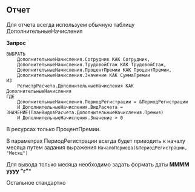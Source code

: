 ## Отчет

Для отчета всегда используем обычную таблицу ДополнительныеНачисления

**Запрос**

```
ВЫБРАТЬ
	ДополнительныеНачисления.Сотрудник КАК Сотрудник,
	ДополнительныеНачисления.ТрудовойСтаж КАК ТрудовойСтаж,
	ДополнительныеНачисления.ПроцентПремии КАК ПроцентПремии,
	ДополнительныеНачисления.Значение КАК СуммаПремии
ИЗ
	РегистрРасчета.ДополнительныеНачисления КАК ДополнительныеНачисления
ГДЕ
	ДополнительныеНачисления.ПериодРегистрации = &ПериодРегистрации
	И ДополнительныеНачисления.ВидРасчета = ЗНАЧЕНИЕ(ПланВидовРасчета.ДополнительныеНачисления.Премия)
	И ДополнительныеНачисления.Значение > 0
```

В ресурсах только ПроцентПремии.

В параметрах ПериодРегистрации всегда будет приводить к началу месяца путем задания выражения ```НачалоПериода(&ПериодРегистрации, "Месяц")```

Для вывода только месяца необходимо задать формать даты **MMMM yyyy "г"***

Остальное стандартно
